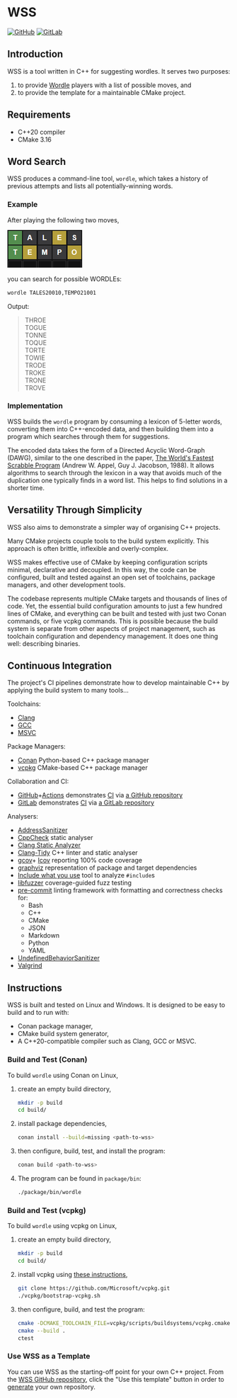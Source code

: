 # WSS

[![GitHub](https://github.com/johnmcfarlane/wss/actions/workflows/test.yml/badge.svg)](https://github.com/johnmcfarlane/wss/actions/workflows/test.yml)
[![GitLab](https://gitlab.com/johnmcfarlane/wss/badges/main/pipeline.svg)](https://gitlab.com/johnmcfarlane/wss/-/commits/main)

## Introduction

WSS is a tool written in C++ for suggesting wordles. It serves two purposes:

1. to provide [Wordle](https://www.nytimes.com/games/wordle/) players with a
   list of possible moves, and
1. to provide the template for a maintainable CMake project.

## Requirements

* C++20 compiler
* CMake 3.16

## Word Search

WSS produces a command-line tool, `wordle`, which takes a history of previous
attempts and lists all potentially-winning words.

### Example

After playing the following two moves,

![Image](docs/wordle.png)

you can search for possible WORDLEs:

```sh
wordle TALES20010,TEMPO21001
```

Output:

> THROE  
> TOGUE  
> TONNE  
> TOQUE  
> TORTE  
> TOWIE  
> TRODE  
> TROKE  
> TRONE  
> TROVE  

### Implementation

WSS builds the `wordle` program by consuming a lexicon of 5-letter words,
converting them into C++-encoded data, and then
building them into a program which searches through them for suggestions.

The encoded data takes the form of a Directed Acyclic Word-Graph (DAWG),
similar to the one described in the paper,
[The World's Fastest Scrabble Program](https://www.cs.cmu.edu/afs/cs/academic/class/15451-s06/www/lectures/scrabble.pdf)
(Andrew W. Appel, Guy J. Jacobson, 1988).
It allows algorithms to search through the lexicon in a way that avoids much of
the duplication one typically finds in a word list.
This helps to find solutions in a shorter time.

## Versatility Through Simplicity

WSS also aims to demonstrate a simpler way of organising C++ projects.

Many CMake projects couple tools to the build system explicitly.
This approach is often brittle, inflexible and overly-complex.

WSS makes effective use of CMake by keeping configuration scripts minimal,
declarative and decoupled. In this way, the code can be configured,
built and tested against an open set of toolchains, package managers,
and other development tools.

The codebase represents multiple CMake targets and thousands of lines of code.
Yet, the essential build configuration amounts to just a few hundred lines of
CMake, and everything can be built and tested with just two Conan commands,
or five vcpkg commands. This is possible because the build system is separate
from other aspects of project management, such as toolchain configuration and
dependency management. It does one thing well: describing binaries.

## Continuous Integration

The project's CI pipelines demonstrate how to develop maintainable C++ by
applying the build system to many tools...

Toolchains:

* [Clang](https://clang.llvm.org/)
* [GCC](https://gcc.gnu.org/)
* [MSVC](https://visualstudio.microsoft.com/vs/features/cplusplus/)

Package Managers:

* [Conan](https://conan.io/) Python-based C++ package manager
* [vcpkg](https://vcpkg.io/) CMake-based C++ package manager

Collaboration and CI:

* [GitHub](https://github.com/)+[Actions](https://github.com/features/actions)
  demonstrates [CI](https://github.com/johnmcfarlane/wss/actions) via
  [a GitHub repository](https://github.com/johnmcfarlane/wss)
* [GitLab](https://gitlab.com/) demonstrates [CI](https://gitlab.com/johnmcfarlane/wss/-/pipelines)
  via [a GitLab repository](https://gitlab.com/johnmcfarlane/wss)

Analysers:

* [AddressSanitizer](https://clang.llvm.org/docs/AddressSanitizer.html)
* [CppCheck](http://cppcheck.net/) static analyser
* [Clang Static Analyzer](https://clang-analyzer.llvm.org/)
* [Clang-Tidy](https://clang.llvm.org/extra/clang-tidy/) C++ linter and static
  analyser
* [gcov](https://gcc.gnu.org/onlinedocs/gcc/Gcov.html)+
  [lcov](http://ltp.sourceforge.net/coverage/lcov.php) reporting 100% code coverage
* [graphviz](https://graphviz.org/) representation of package and target dependencies
* [Include what you use](https://include-what-you-use.org/) tool to analyze `#include`s
* [libfuzzer](https://www.llvm.org/docs/LibFuzzer.html) coverage-guided fuzz testing
* [pre-commit](https://pre-commit.com/) linting framework with
  formatting and correctness checks for:
  * Bash
  * C++
  * CMake
  * JSON
  * Markdown
  * Python
  * YAML
* [UndefinedBehaviorSanitizer](https://clang.llvm.org/docs/UndefinedBehaviorSanitizer.html)
* [Valgrind](https://valgrind.org)

## Instructions

WSS is built and tested on Linux and Windows.
It is designed to be easy to build and to run with:

* Conan package manager,
* CMake build system generator,
* A C++20-compatible compiler such as Clang, GCC or MSVC.

### Build and Test (Conan)

To build `wordle` using Conan on Linux,

1. create an empty build directory,

   ```sh
   mkdir -p build
   cd build/
   ```

1. install package dependencies,

   ```sh
   conan install --build=missing <path-to-wss>
   ```

1. then configure, build, test, and install the program:

   ```sh
   conan build <path-to-wss>
   ```

1. The program can be found in `package/bin`:

   ```sh
   ./package/bin/wordle
   ```

### Build and Test (vcpkg)

To build `wordle` using vcpkg on Linux,

1. create an empty build directory,

   ```sh
   mkdir -p build
   cd build/
   ```

1. install vcpkg using [these instructions](https://vcpkg.io/en/getting-started.html),

   ```sh
   git clone https://github.com/Microsoft/vcpkg.git
   ./vcpkg/bootstrap-vcpkg.sh
   ```

1. then configure, build, and test the program:

   ```sh
   cmake -DCMAKE_TOOLCHAIN_FILE=vcpkg/scripts/buildsystems/vcpkg.cmake <path-to-wss>
   cmake --build .
   ctest
   ```

### Use WSS as a Template

You can use WSS as the starting-off point for your own C++ project.
From the [WSS GitHub repository](https://github.com/johnmcfarlane/wss),
click the "Use this template" button in order to
[generate](https://github.com/johnmcfarlane/wss/generate) your own repository.
